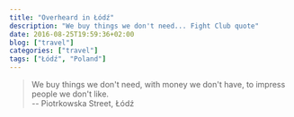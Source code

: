 ```yaml
---
title: "Overheard in Łódź"
description: "We buy things we don't need... Fight Club quote"
date: 2016-08-25T19:59:36+02:00
blog: ["travel"]
categories: ["travel"]
tags: ["Łódź", "Poland"]
---
```


> We buy things we don't need, with money we don't have, to impress people we don't like.
> <br/>-- Piotrkowska Street, Łódź

